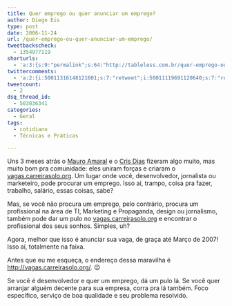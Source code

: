```yaml
---
title: Quer emprego ou quer anunciar um emprego?
author: Diego Eis
type: post
date: 2006-11-24
url: /quer-emprego-ou-quer-anunciar-um-emprego/
tweetbackscheck:
  - 1354977119
shorturls:
  - 'a:3:{s:9:"permalink";s:64:"http://tableless.com.br/quer-emprego-ou-quer-anunciar-um-emprego";s:7:"tinyurl";s:26:"http://tinyurl.com/4385v8z";s:4:"isgd";s:19:"http://is.gd/f3Pksh";}'
twittercomments:
  - 'a:2:{i:50011316148121601;s:7:"retweet";i:50011119691120640;s:7:"retweet";}'
tweetcount:
  - 2
dsq_thread_id:
  - 503036341
categories:
  - Geral
tags:
  - cotidiano
  - Técnicas e Práticas

---
```

Uns 3 meses atrás o [Mauro Amaral][1] e o [Cris Dias][2] fizeram algo muito, mas muito bom pra comunidade: eles uniram forças e criaram o [vagas.carreirasolo.org][3]. Um lugar onde você, desenvolvedor, jornalista ou marketeiro, pode procurar um emprego. Isso aí, trampo, coisa pra fazer, trabalho, salário, essas coisas, sabe?

Mas, se você não procura um emprego, pelo contrário, procura um profissional na área de TI, Marketing e Propaganda, design ou jornalismo, também pode dar um pulo no [vagas.carreirasolo.org][3] e encontrar o profissional dos seus sonhos. Simples, uh?

Agora, melhor que isso é anunciar sua vaga, de graça até Março de 2007! Isso aí, totalmente na faixa.

Antes que eu me esqueça, o endereço dessa maravilha é <http://vagas.carreirasolo.org/>. 😉

Se você é desenvolvedor e quer um emprego, dá um pulo lá. Se você quer arranjar alguém decente para sua empresa, corra pra lá também. Foco específico, serviço de boa qualidade e seu problema resolvido.

 [1]: http://www.carreirasolo.org
 [2]: http://crisdias.com
 [3]: http://vagas.carreirasolo.org/